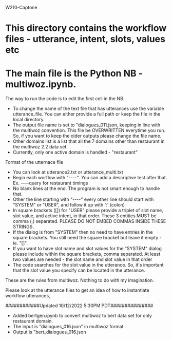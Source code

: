 W210-Captone

# This directory contains the workflow files - utterance, intent, slots, values etc

# The main file is the Python NB - multiwoz.ipynb.

The way to run the code is to edit the first cell in the NB.
- To change the name of the text file that has utterances use the variable
    utterance_file. You can either provide a full path or keep the file in
    the local directory. 
- The output file name is set to "dialogues_011.json, keeping in line with 
the multiwoz convention. This file be OVERWRITTEN everytime you run. So, if
you want to keep the older outputs please change the file name.
- Other domains list is a list that all the 7 domains other than restaurant
in the multiwoz 2.2 data set.
- Currently, only one active domain is handled - "restaurant"

Format of the utternace file
- You can look at utterance2.txt or utterance_multi.txt
- Begin each worflow with "----". You can add a descriptive test after that.
Ex. 
----query for restaurant timings
- No blank lines at the end. The program is not smart enough to handle that.
- Other the line starting with "----" every other line should start with 
"SYSTEM" or "USER", and follow it up with ':' (colon)
- In square brackets ([]) for "USER" please provide a triplet of slot name,
slot value, and active intent, in that order. These 3 entities MUST be 
comma (,) separated. PLEASE DO NOT EMBED COMMAS INSIDE THESE STRINGS.
- If the dialog is from "SYSTEM" then no need to have entries in the square
brackets. You still need the square bracket but leave it empty - ie. "[]".
- If you want to have slot name and slot values for the "SYSTEM" dialog
please include within the square brackets, comma separated. At least two 
values are needed - the slot name and slot value in that order
- The code searches for the slot value in the utterance. So, it's important
that the slot value you specify can be located in the utterance.

These are the rules from multiwoz. Nothing to do with my imagination.

Please look at the utterance files to get an idea of how to instantiate workflow
utterances,

############Updated 10/12/2022 5:30PM PDT###############
- Added bertgen.ipynb to convert multiwoz to bert data set for only restaurant
domain.
- The input is "dialogues_016.json" in multiwoz format
- Output is "bert_dialogues_016.json


